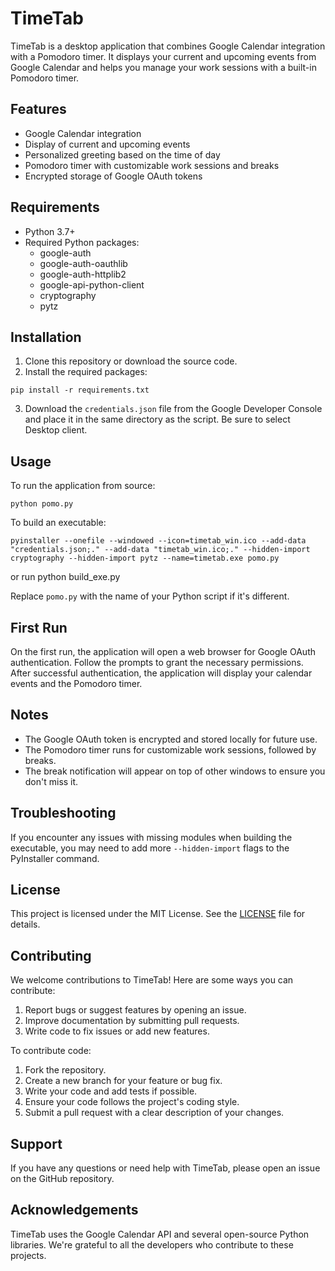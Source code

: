 # TimeTab

TimeTab is a desktop application that combines Google Calendar integration with a Pomodoro timer. It displays your current and upcoming events from Google Calendar and helps you manage your work sessions with a built-in Pomodoro timer.

## Features

- Google Calendar integration
- Display of current and upcoming events
- Personalized greeting based on the time of day
- Pomodoro timer with customizable work sessions and breaks
- Encrypted storage of Google OAuth tokens

## Requirements

- Python 3.7+
- Required Python packages:
  - google-auth
  - google-auth-oauthlib
  - google-auth-httplib2
  - google-api-python-client
  - cryptography
  - pytz

## Installation

1. Clone this repository or download the source code.
2. Install the required packages:

```
pip install -r requirements.txt
```

3. Download the `credentials.json` file from the Google Developer Console and place it in the same directory as the script. Be sure to select Desktop client.

## Usage

To run the application from source:

```
python pomo.py
```

To build an executable:

```
pyinstaller --onefile --windowed --icon=timetab_win.ico --add-data "credentials.json;." --add-data "timetab_win.ico;." --hidden-import cryptography --hidden-import pytz --name=timetab.exe pomo.py
```
or run python build_exe.py

Replace `pomo.py` with the name of your Python script if it's different.

## First Run

On the first run, the application will open a web browser for Google OAuth authentication. Follow the prompts to grant the necessary permissions. After successful authentication, the application will display your calendar events and the Pomodoro timer.

## Notes

- The Google OAuth token is encrypted and stored locally for future use.
- The Pomodoro timer runs for customizable work sessions, followed by breaks.
- The break notification will appear on top of other windows to ensure you don't miss it.

## Troubleshooting

If you encounter any issues with missing modules when building the executable, you may need to add more `--hidden-import` flags to the PyInstaller command.

## License

This project is licensed under the MIT License. See the [LICENSE](LICENSE) file for details.

## Contributing

We welcome contributions to TimeTab! Here are some ways you can contribute:

1. Report bugs or suggest features by opening an issue.
2. Improve documentation by submitting pull requests.
3. Write code to fix issues or add new features.

To contribute code:

1. Fork the repository.
2. Create a new branch for your feature or bug fix.
3. Write your code and add tests if possible.
4. Ensure your code follows the project's coding style.
5. Submit a pull request with a clear description of your changes.

## Support

If you have any questions or need help with TimeTab, please open an issue on the GitHub repository.

## Acknowledgements

TimeTab uses the Google Calendar API and several open-source Python libraries. We're grateful to all the developers who contribute to these projects.
